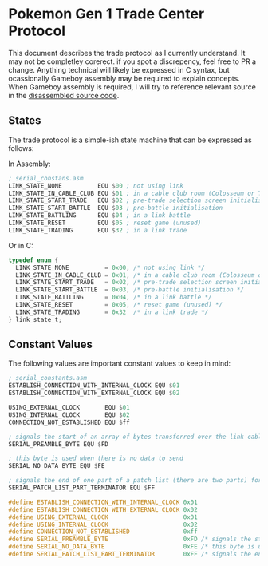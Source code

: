 # Pokemon Gen 1 Trade Center Protocol

This document describes the trade protocol as I currently understand.
It may not be completley corerect. if you spot a discrepency, feel free to
PR a change. Anything technical will likely be expressed in C syntax,
but ocassionally Gameboy assembly may be required to explain concepts.
When Gameboy assembly is required, I will try to reference relevant source
in the [disassembled source code](https://github.com/pret/pokered).

## States

The trade protocol is a simple-ish state machine that can be expressed
as follows:

In Assembly:

```asm
; serial_constans.asm
LINK_STATE_NONE          EQU $00 ; not using link
LINK_STATE_IN_CABLE_CLUB EQU $01 ; in a cable club room (Colosseum or Trade Centre)
LINK_STATE_START_TRADE   EQU $02 ; pre-trade selection screen initialisation
LINK_STATE_START_BATTLE  EQU $03 ; pre-battle initialisation
LINK_STATE_BATTLING      EQU $04 ; in a link battle
LINK_STATE_RESET         EQU $05 ; reset game (unused)
LINK_STATE_TRADING       EQU $32 ; in a link trade
```

Or in C:

```c
typedef enum {
  LINK_STATE_NONE          = 0x00, /* not using link */
  LINK_STATE_IN_CABLE_CLUB = 0x01, /* in a cable club room (Colosseum or Trade Centre) */
  LINK_STATE_START_TRADE   = 0x02, /* pre-trade selection screen initialisation */
  LINK_STATE_START_BATTLE  = 0x03, /* pre-battle initialisation */
  LINK_STATE_BATTLING      = 0x04, /* in a link battle */
  LINK_STATE_RESET         = 0x05, /* reset game (unused) */
  LINK_STATE_TRADING       = 0x32  /* in a link trade */
} link_state_t; 
```

## Constant Values

The following values are important constant values to keep in mind:

```asm
; serial_constants.asm
ESTABLISH_CONNECTION_WITH_INTERNAL_CLOCK EQU $01
ESTABLISH_CONNECTION_WITH_EXTERNAL_CLOCK EQU $02

USING_EXTERNAL_CLOCK       EQU $01
USING_INTERNAL_CLOCK       EQU $02
CONNECTION_NOT_ESTABLISHED EQU $ff

; signals the start of an array of bytes transferred over the link cable
SERIAL_PREAMBLE_BYTE EQU $FD

; this byte is used when there is no data to send
SERIAL_NO_DATA_BYTE EQU $FE

; signals the end of one part of a patch list (there are two parts) for player/enemy party data
SERIAL_PATCH_LIST_PART_TERMINATOR EQU $FF
```

```c
#define ESTABLISH_CONNECTION_WITH_INTERNAL_CLOCK 0x01
#define ESTABLISH_CONNECTION_WITH_EXTERNAL_CLOCK 0x02
#define USING_EXTERNAL_CLOCK                     0x01
#define USING_INTERNAL_CLOCK                     0x02
#define CONNECTION_NOT_ESTABLISHED               0xff
#define SERIAL_PREAMBLE_BYTE                     0xFD /* signals the start of an array of bytes transferred over the link cable */
#define SERIAL_NO_DATA_BYTE                      0xFE /* this byte is used when there is no data to send */
#define SERIAL_PATCH_LIST_PART_TERMINATOR        0xFF /* signals the end of one part of a patch list (there are two parts) for player/enemy party data */
```

